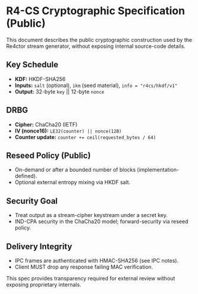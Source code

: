 # R4-CS Cryptographic Specification (Public)

This document describes the public cryptographic construction used by the Re4ctor stream generator, without exposing internal source-code details.

## Key Schedule
- **KDF:** HKDF-SHA256
- **Inputs:** `salt` (optional), `ikm` (seed material), `info = "r4cs/hkdf/v1"`
- **Output:** 32-byte `key` || 12-byte `nonce`

## DRBG
- **Cipher:** ChaCha20 (IETF)
- **IV (nonce16):** `LE32(counter) || nonce(12B)`
- **Counter update:** `counter += ceil(requested_bytes / 64)`

## Reseed Policy (Public)
- On-demand or after a bounded number of blocks (implementation-defined).
- Optional external entropy mixing via HKDF salt.

## Security Goal
- Treat output as a stream-cipher keystream under a secret key.
- IND-CPA security in the ChaCha20 model; forward-security via reseed policy.

## Delivery Integrity
- IPC frames are authenticated with HMAC-SHA256 (see IPC notes).
- Client MUST drop any response failing MAC verification.

This spec provides transparency required for external review without exposing proprietary internals.
